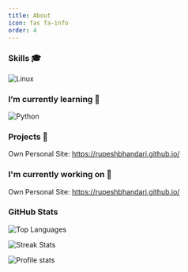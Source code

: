 ```yaml
---
title: About
icon: fas fa-info
order: 4
---
```



### Skills 🎓

![Linux](https://img.shields.io/badge/OS-Linux-2bbc8a?logo=linux&logoColor=white)


### I’m currently learning 🌱
![Python](https://img.shields.io/badge/Code-Python-2bbc8a?logo=python&logoColor=white)

### Projects 💼

Own Personal Site: <https://rupeshbhandari.github.io/>

### I'm currently working on 🔭 

Own Personal Site: <https://rupeshbhandari.github.io/>

### GitHub Stats

![Top Languages](https://github-readme-stats.vercel.app/api/top-langs/?username=RupeshBhandari&title_color=ffffff&text_color=c9cacc&icon_color=2bbc8a&bg_color=1d1f21)

![Streak Stats](https://github-readme-streak-stats.herokuapp.com/?user=RupeshBhandari)

![Profile stats](https://github-readme-stats.vercel.app/api?username=RupeshBhandari&show_icons=true&title_color=ffffff&text_color=c9cacc&icon_color=2bbc8a&bg_color=1d1f21)
